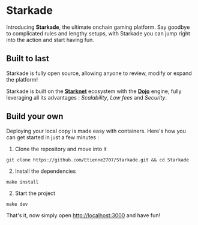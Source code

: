 # Starkade

Introducing **Starkade**, the ultimate onchain gaming platform. Say goodbye to complicated rules and lengthy setups, with Starkade you can jump right into the action and start having fun.

## Built to last

Starkade is fully open source, allowing anyone to review, modify or expand the platform!

Starkade is built on the **[Starknet](https://starknet.io)** ecosystem with the **[Dojo](https://dojoengine.org)** engine, fully leveraging all its advantages : *Scalability*, *Low fees* and *Security*.

## Build your own

Deploying your local copy is made easy with containers. Here's how you can get started in just a few minutes :

1. Clone the repository and move into it

`git clone https://github.com/Etienne2707/Starkade.git && cd Starkade`

2. Install the dependencies

`make install`

2. Start the project

`make dev`

That's it, now simply open [http://localhost:3000](http://localhost:3000) and have fun!
